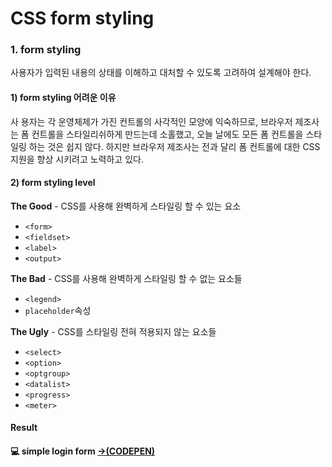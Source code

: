 # CSS form styling

### 1. form styling

사용자가 입력된 내용의 상태를 이해하고 대처할 수 있도록 고려하여 설계해야 한다.

#### 1\) form styling 어려운 이유

사 용자는 각 운영체제가 가진 컨트롤의 사각적인 모양에 익숙하므로, 브라우저 제조사는 폼 컨트롤을 스타일리쉬하게 만드는데 소홀했고, 오늘 날에도 모든 폼 컨트롤을 스타일링 하는 것은 쉽지 않다. 하지만 브라우저 제조사는 전과 달리 폼 컨트롤에 대한 CSS 지원을 향상 시키려고 노력하고 있다.

#### 2\) form styling  level

**The Good** - CSS를 사용해 완벽하게 스타일링 할 수 있는 요소

* `<form>`
* `<fieldset>`
* `<label>`
* `<output>`

**The Bad** - CSS를 사용해 완벽하게 스타일링 할 수 없는 요소들

* `<legend>`
* `placeholder`속성

**The Ugly** - CSS를 스타일링 전혀 적용되지 않는 요소들

* `<select>`
* `<option>`
* `<optgroup>`
* `<datalist>`
* `<progress>`
* `<meter>`

#### Result

#### 💻 simple login form [→\(CODEPEN\)](https://codepen.io/vi2920va/full/vYXPBWV)

 



